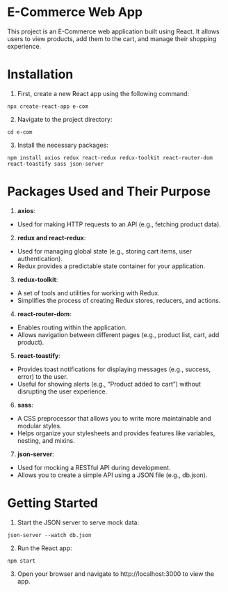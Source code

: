 # E-Commerce Web App
This project is an E-Commerce web application built using React. It allows users to view products, add them to the cart, and manage their shopping experience.

# Installation
1. First, create a new React app using the following command:

```
npx create-react-app e-com
```

2. Navigate to the project directory:

```
cd e-com
```

3. Install the necessary packages:

```
npm install axios redux react-redux redux-toolkit react-router-dom react-toastify sass json-server
```

# Packages Used and Their Purpose

1. **axios**:
- Used for making HTTP requests to an API (e.g., fetching product data).
2. **redux and react-redux**:
- Used for managing global state (e.g., storing cart items, user authentication).
- Redux provides a predictable state container for your application.
3. **redux-toolkit**:
- A set of tools and utilities for working with Redux.
- Simplifies the process of creating Redux stores, reducers, and actions.
4. **react-router-dom**:
- Enables routing within the application.
- Allows navigation between different pages (e.g., product list, cart, add product).
5. **react-toastify**:
- Provides toast notifications for displaying messages (e.g., success, error) to the user.
- Useful for showing alerts (e.g., “Product added to cart”) without disrupting the user experience.
6. **sass**:
- A CSS preprocessor that allows you to write more maintainable and modular styles.
- Helps organize your stylesheets and provides features like variables, nesting, and mixins.
7. **json-server**:
- Used for mocking a RESTful API during development.
- Allows you to create a simple API using a JSON file (e.g., db.json).
# Getting Started
1. Start the JSON server to serve mock data:
```
json-server --watch db.json
```

2. Run the React app:
```
npm start
```

3. Open your browser and navigate to http://localhost:3000 to view the app.

